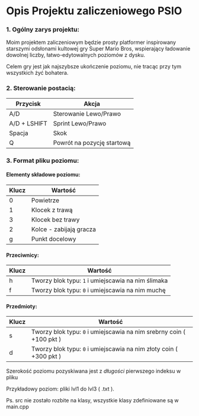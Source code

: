 
# Opis Projektu zaliczeniowego PSIO


### 1. Ogólny zarys projektu:
Moim projektem zaliczeniowym będzie prosty platformer inspirowany starszymi odsłonami kultowej gry Super Mario Bros, wspierający ładowanie dowolnej liczby, łatwo-edytowalnych poziomów z dysku.

Celem gry jest jak najszybsze ukończenie poziomu, nie tracąc przy tym wszystkich żyć bohatera.



### 2. Sterowanie postacią:

| Przycisk     | Akcja                      |
| ------------ | -------------------------- |
| A/D          | Sterowanie Lewo/Prawo      |
| A/D + LSHIFT | Sprint Lewo/Prawo          |
| Spacja       | Skok                       |
| Q            | Powrót na pozycję startową |



### 3. Format pliku poziomu:

#### Elementy składowe poziomu:

| Klucz | Wartość                 |
| ----- | ----------------------- |
| 0     | Powietrze               |
| 1     | Klocek z trawą          |
| 3     | Klocek bez trawy        |
| 2     | Kolce - zabijają gracza |
| g     | Punkt docelowy          |



#### Przeciwnicy:

| Klucz | Wartość                                            |
| ----- | -------------------------------------------------- |
| h     | Tworzy blok typu: `1` i umiejscawia na nim ślimaka |
| f     | Tworzy blok typu: `0` i umiejscawia na nim muchę   |



#### Przedmioty:

| Klucz | Wartość                                                      |
| ----- | ------------------------------------------------------------ |
| s     | Tworzy blok typu: `0` i umiejscawia na nim srebrny coin ( +100 pkt ) |
| d     | Tworzy blok typu: `0` i umiejscawia na nim złoty coin ( +300 pkt ) |



Szerokość poziomu pozyskiwana jest z *długości* pierwszego indeksu w pliku

Przykładowy poziom: pliki lvl1 do lvl3 ( .txt ).










Ps. 
src nie zostało rozbite na klasy, wszystkie klasy zdefiniowane są w main.cpp
